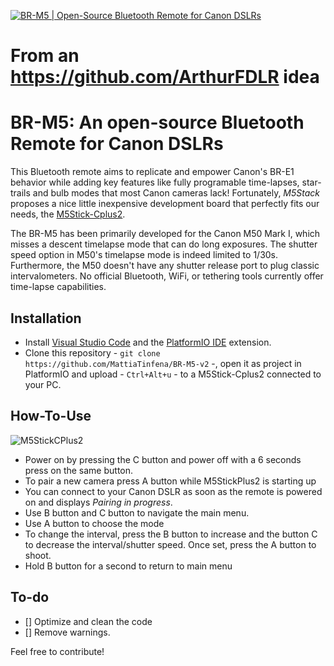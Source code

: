 [![BR-M5 | Open-Source Bluetooth Remote for Canon DSLRs](./.github/cover.png)](https://youtu.be/Gh5uEc2dNJM "BR-M5 | Open-Source Bluetooth Remote for Canon DSLRs")

# From an https://github.com/ArthurFDLR idea

# BR-M5: An open-source Bluetooth Remote for Canon DSLRs

This Bluetooth remote aims to replicate and empower Canon's BR-E1 behavior while adding key features like fully programable time-lapses, star-trails and bulb modes that most Canon cameras lack! Fortunately, *M5Stack* proposes a nice little inexpensive development board that perfectly fits our needs, the [M5Stick-Cplus2](https://shop.m5stack.com/products/m5stickc-plus2-esp32-mini-iot-development-kit).

The BR-M5 has been primarily developed for the Canon M50 Mark I, which misses a descent timelapse mode that can do long exposures. The shutter speed option in M50's timelapse mode is indeed limited to 1/30s. Furthermore, the M50 doesn't have any shutter release port to plug classic intervalometers. No official Bluetooth, WiFi, or tethering tools currently offer time-lapse capabilities.

## Installation

* Install [Visual Studio Code](https://code.visualstudio.com/download) and the [PlatformIO IDE](https://marketplace.visualstudio.com/items?itemName=platformio.platformio-ide) extension.
* Clone this repository - ```git clone https://github.com/MattiaTinfena/BR-M5-v2``` -, open it as project in PlatformIO and upload - ```Ctrl+Alt+u``` - to a M5Stick-Cplus2 connected to your PC.

## How-To-Use
 ![M5StickCPlus2](https://github.com/MattiaTinfena/BR-M5-v2/assets/101633758/f5ef207a-4a7d-424d-9c77-bb4c58053798)
 
* Power on by pressing the C button and power off with a 6 seconds press on the same button.
* To pair a new camera press A button while M5StickPlus2 is starting up
* You can connect to your Canon DSLR as soon as the remote is powered on and displays *Pairing in progress*.
* Use B button and C button to navigate the main menu.
* Use A button to choose the mode
* To change the interval, press the B button to increase and the button C to decrease the interval/shutter speed. Once set, press the A button to shoot.
* Hold B button for a second to return to main menu

## To-do

- [] Optimize and clean the code
- [] Remove warnings.

Feel free to contribute!
